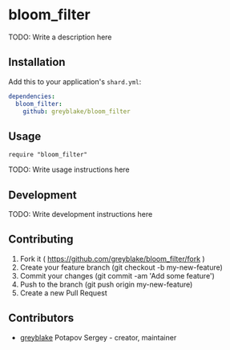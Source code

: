 # bloom_filter

TODO: Write a description here

## Installation


Add this to your application's `shard.yml`:

```yaml
dependencies:
  bloom_filter:
    github: greyblake/bloom_filter
```


## Usage


```crystal
require "bloom_filter"
```


TODO: Write usage instructions here

## Development

TODO: Write development instructions here

## Contributing

1. Fork it ( https://github.com/greyblake/bloom_filter/fork )
2. Create your feature branch (git checkout -b my-new-feature)
3. Commit your changes (git commit -am 'Add some feature')
4. Push to the branch (git push origin my-new-feature)
5. Create a new Pull Request

## Contributors

- [greyblake](https://github.com/greyblake) Potapov Sergey - creator, maintainer
